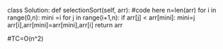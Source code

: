 class Solution: 
    def selectionSort(self, arr):
        #code here
        n=len(arr)
        for i in range(0,n):
            mini =i
            for j in range(i+1,n):
                if arr[j] < arr[mini]:
                    mini=j
            arr[i],arr[mini]=arr[mini],arr[i]
        return arr
        
#TC=O(n^2)
